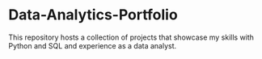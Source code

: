 # Data-Analytics-Portfolio
This repository hosts a collection of projects that showcase my skills with Python and SQL and experience as a data analyst.

